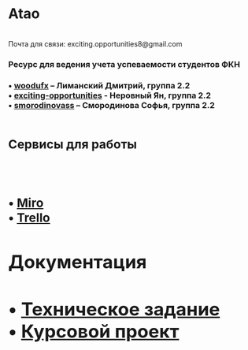 <h1>Atao</h1>
<br/>
Почта для связи: exciting.opportunities8@gmail.com

<h3>Ресурс для ведения учета успеваемости студентов ФКН<h3/>
• <a href="https://github.com/woodufx">woodufx<a/> – Лиманский Дмитрий, группа 2.2
<br/>
• <a href="https://github.com/exciting-opportunities">exciting-opportunities<a/> - Неровный Ян, группа 2.2
<br/>
• <a href="https://github.com/smorodinovass">smorodinovass<a/> – Смородинова Софья, группа 2.2
<br/>
<br/>
<h2>Сервисы для работы<h2/>
<br/>
   
• <a href="https://miro.com/app/board/o9J_lNx0O6E=/">Miro<a/>
<br/>
• <a href="https://trello.com/b/IJLMYNFk/csf-atao">Trello<a/>

   <h2>Документация<h2/>

• <a href="https://github.com/exciting-opportunities/Atao/blob/main/Documents/%D0%A2%D0%B5%D1%85%D0%BD%D0%B8%D1%87%D0%B5%D1%81%D0%BA%D0%BE%D0%B5%20%D0%B7%D0%B0%D0%B4%D0%B0%D0%BD%D0%B8%D0%B5.pdf">Техническое задание<a/>
<br/>
• <a href="https://github.com/exciting-opportunities/Atao/blob/3bada39a784b3044a0c0b3da77696e1e1c5a1ef4/Documents/%D0%9A%D1%83%D1%80%D1%81%D0%BE%D0%B2%D0%BE%D0%B9%20%D0%BF%D1%80%D0%BE%D0%B5%D0%BA%D1%82.pdff">Курсовой проект<a/>
